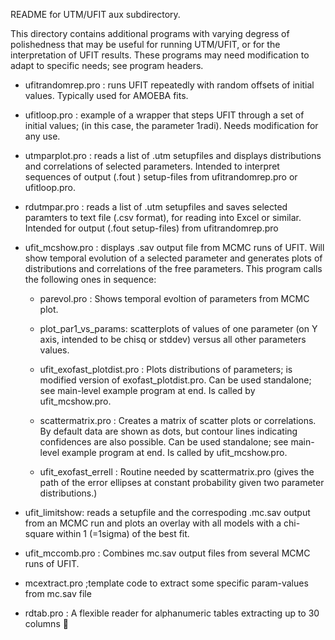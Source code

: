 README for UTM/UFIT aux subdirectory.

This directory contains additional programs with varying degress of polishedness that may be useful for running UTM/UFIT, or for the interpretation of UFIT results. These programs may need modification to adapt to specific needs; see program headers.

- ufitrandomrep.pro :  runs UFIT repeatedly with random offsets of initial values. Typically used for AMOEBA fits. 

- ufitloop.pro : example of a wrapper that steps UFIT through a set of initial values; (in this case, the parameter 1radi).  Needs modification for any use.

- utmparplot.pro :  reads a list of .utm setupfiles and displays distributions and correlations of selected parameters.  Intended to interpret sequences of  output (.fout ) setup-files from ufitrandomrep.pro  or ufitloop.pro. 

- rdutmpar.pro : reads a list of .utm setupfiles and saves selected paramters to text file (.csv format), for reading into Excel or similar. Intended for output (.fout setup-files) from ufitrandomrep.pro 


- ufit_mcshow.pro : displays .sav output file from MCMC runs of UFIT. Will show temporal evolution of a selected parameter and generates plots of distributions and correlations of the free parameters. This program calls the following ones in sequence:

    - parevol.pro : Shows temporal evoltion of parameters from MCMC plot.

    - plot_par1_vs_params: scatterplots of values of one parameter (on Y axis, intended to be chisq or stddev) versus all other parameters values. 

    - ufit_exofast_plotdist.pro : Plots distributions of parameters; is modified version of exofast_plotdist.pro. Can be used standalone; see main-level example program at end. Is called by ufit_mcshow.pro.

    - scattermatrix.pro :  Creates a matrix of scatter plots or correlations. By default data are shown as dots, but contour lines indicating confidences are also possible. Can be used standalone; see main-level example program at end. Is called by ufit_mcshow.pro. 

    - ufit_exofast_errell : Routine needed by scattermatrix.pro (gives the path of the error ellipses at constant probability given two parameter distributions.)

- ufit_limitshow: reads a setupfile and the correspoding .mc.sav output from an MCMC run and plots an overlay with all models with a chi-square within 1 (=1sigma) of the best fit. 


- ufit_mccomb.pro : Combines mc.sav output files from several MCMC runs of UFIT. 

- mcextract.pro  ;template code to extract some specific param-values from mc.sav file

- rdtab.pro : A flexible reader for alphanumeric tables extracting up to 30 columns

